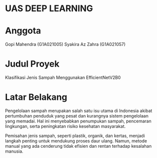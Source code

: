 # UAS DEEP LEARNING


# Anggota
Gopi Mahendra (G1A021005)
Syakira Az Zahra (G1A021057)

# Judul Proyek
Klasifikasi Jenis Sampah Menggunakan EfficientNetV2B0

# Latar Belakang
Pengelolaan sampah merupakan salah satu isu utama di Indonesia akibat pertumbuhan penduduk yang pesat dan kurangnya sistem pengelolaan yang memadai. Hal ini menyebabkan penumpukan sampah, pencemaran lingkungan, serta peningkatan risiko kesehatan masyarakat.

Pemisahan jenis sampah, seperti plastik, organik, dan kertas, menjadi langkah penting untuk mendukung proses daur ulang. Namun, metode manual yang ada cenderung tidak efisien dan rentan terhadap kesalahan manusia.
